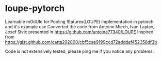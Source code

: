 # loupe-pytorch
Learnable mOdUle for Pooling fEatures(LOUPE) implementation in pytorch and it's example use
Converted the code from Antoine Miech, Ivan Laptev, Josef Sivic presented in https://github.com/antoine77340/LOUPE
Inspired from https://gist.github.com/catta202000/cbf5cae9199ccd72adddef452358df3b

Code is not extensively tested, please ping me if you notice any problems.
